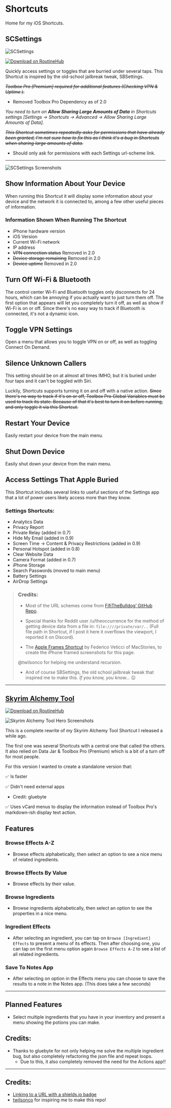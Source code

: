 # Shortcuts
Home for my iOS Shortcuts.

## SCSettings

![SCSettings](https://raw.githubusercontent.com/jpasholk/jpshlk-blog/main/src/assets/scsettings–screenshots.png)

<!-- ![Version Badge](https://img.shields.io/badge/Version-1.0-green?link=https%3A%2F%2Froutinehub.co%2Fshortcut%2F17931%2F) -->
<a href="https://routinehub.co/shortcut/17931/"><img alt="Download on RoutineHub" src="https://img.shields.io/badge/Download_On-RoutineHub-%23ee3535"></a>

Quickly access settings or toggles that are burried under several taps. This Shortcut is inspired by the old-school jailbreak tweak, SBSettings. 

~~*Toolbox Pro [Premium] required for additional features (Checking VPN & Uptime ).*~~

 - Removed Toolbox Pro Dependency as of 2.0

*You need to turn on **Allow Sharing Large Amounts of Data** in Shortcuts settings [Settings -> Shortcuts -> Advanced -> Allow Sharing Large Amounts of Data].*

~~*This Shortcut sometimes repeatedly asks for permissions that have already been granted, I'm not sure how to fix this as I think it's a bug in Shortcuts when sharing large amounts of data.*~~

 - Should only ask for permissions with each Settings url-scheme link.

***

![SCSettings Screenshots](https://github.com/jpasholk/jpshlk-blog/blob/main/src/assets/scsettings–screenshots.png?raw=true)

## Show Information About Your Device

When running this Shortcut it will display some information about your device and the network it is connected to, among a few other useful pieces of information.

### Information Shown When Running The Shortcut

* iPhone hardware version
* iOS Version
* Current Wi-Fi network
* IP address
* ~~VPN connection status~~ Removed in 2.0
* ~~Device storage remaining~~ Removed in 2.0
* ~~Device uptime~~ Removed in 2.0

## Turn Off Wi-Fi & Bluetooth

The control center Wi-Fi and Bluetooth toggles only disconnects for 24 hours, which can be annoying if you actually want to just turn them off. The first option that appears will let you completely turn it off, as well as show if Wi-Fi is on or off. Since there's no easy way to track if Bluetooth is connected, it's not a dynamic icon.

## Toggle VPN Settings

Open a menu that allows you to toggle VPN on or off, as well as toggling Connect On Demand.

## Silence Unknown Callers

This setting should be on at almost all times IMHO, but it is buried under four taps and it can't be toggled with Siri. 

Luckily, Shortcuts supports turning it on and off with a native action. ~~Since there's no way to track if it's on or off, Toolbox Pro Global Variables must be used to track its state. Because of that it's best to turn it on before running, and only toggle it via this Shortcut.~~

## Restart Your Device

Easily restart your device from the main menu.

## Shut Down Device

Easily shut down your device from the main menu.

## Access Settings That Apple Buried

This Shortcut includes several links to useful sections of the Settings app that a lot of power users likely access more than they know.

### Settings Shortcuts:

- Analytics Data
- Privacy Report
- Private Relay (added in 0.7)
- Hide My Email (added in 0.9)
- Screen Time -> Content & Privacy Restrictions (added in 0.9)
- Personal Hotspot (added in 0.8)
- Clear Website Data
- Camera Format (added in 0.7)
- iPhone Storage
- Search Passwords (moved to main menu)
- Battery Settings
- AirDrop Settings

> ### Credits:
> 
> * Most of the URL schemes come from [FifiTheBulldog’ GitHub Repo](https://github.com/FifiTheBulldog/ios-settings-urls/blob/master/settings-urls.md).
> 
> * Special thanks for Reddit user /u/theoccurrence for the method of getting device data from a file in:
> `file:////private/var/..`
> (Full file path in Shortcut, if I post it here it overflows the viewport, I reported it on Discord).
>
> * The [Apple Frames Shortcut](https://www.macstories.net/stories/apple-frames-3-1-extending-screenshot-automation-with-the-new-apple-frames-api/) by Federico Veticci of MacStories, to create the iPhone framed screenshots for this page.
>
>
> @twilsonco for helping me understand recursion.
> * And of course SBSettings, the old school jailbreak tweak that inspired me to make this. *If you know, you know…* 😉


***

## [Skyrim Alchemy Tool](https://github.com/jpasholk/skyrim-alchemy-tool)

<!-- ![Version Badge](https://img.shields.io/badge/dynamic/json?url=https%3A%2F%2Froutinehub.co%2Fapi%2Fv1%2Fshortcuts%2F17843%2Fversions%2Flatest&query=%24.Version&label=Version&labelColor=green&color=%23320932) -->
<a href="https://routinehub.co/shortcut/19465/"><img alt="Download on RoutineHub" src="https://img.shields.io/badge/Download_On-RoutineHub-%23ee3535"></a>

![Skyrim Alchemy Tool Hero Screenshots](https://raw.githubusercontent.com/jpasholk/skyrim-alchemy/master/public/skyrim-alchemy-tool-shortcut-2.3-screenshots.png)

This is a complete rewrite of my Skyrim Alchemy Tool Shortcut I released a while ago.

The first one was several Shortcuts with a central one that called the others. It also relied on Data Jar & Toolbox Pro (Premium) which is a bit of a turn off for most people.

For this version I wanted to create a standalone version that:

✅ Is faster

✅ Didn't need external apps
  - Credit: gluebyte

✅ Uses vCard menus to display the information instead of Toolbox Pro's markdown-ish display text action.

## Features

### Browse Effects A-Z

- Browse effects alphabetically, then select an option to see a nice menu of related ingredients.

### Browse Effects By Value

 - Browse effects by their value.

### Browse Ingredients

- Browse ingredients alphabetically, then select an option to see the properties in a nice menu.

### Ingredient Effects

- After selecting an ingredient, you can tap on `Browse [Ingredient] Effects` to present a menu of its effects. Then after choosing one, you can tap on the first menu option again `Browse Effects A-Z` to see a list of all related ingredients.

### Save To Notes App

- After selecting on option in the Effects menu you can choose to save the results to a note in the Notes app. (This does take a few seconds)

***

## Planned Features

- Select multiple ingredients that you have in your inventory and present a menu showing the potions you can make.

## Credits:

- Thanks to gluebyte for not only helping me solve the multiple ingredient bug, but also completely refactoring the json file and repeat loops.
  - Due to this, it also completely removed the need for the Actions app!!

***

## Credits:

- [Linking to a URL with a shields.io badge](https://stackoverflow.com/questions/66716288/embedding-shields-io-badge-html-in-github-readme-rst)
- [twilsonco](https://github.com/twilsonco) for inspiring me to make this repo!